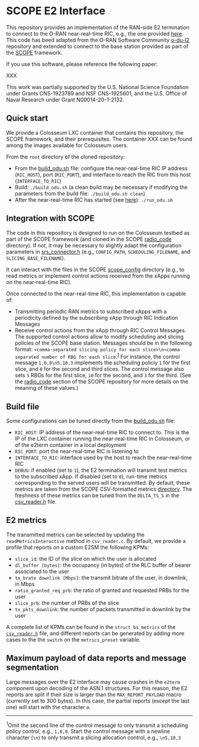 # SCOPE E2 Interface

This repository provides an implementation of the RAN-side E2 termination to connect to the O-RAN near-real-time RIC, e.g., the one provided [here](https://github.com/wineslab/colosseum-near-rt-ric). This code has beed adapted from the O-RAN Software Community [o-du-l2](https://github.com/o-ran-sc/o-du-l2) repository and extended to connect to the base station provided as part of the [SCOPE](https://github.com/wineslab/colosseum-scope) framework.

If you use this software, please reference the following paper:

XXX

This work was partially supported by the U.S. National Science Foundation under Grants CNS-1923789 and NSF CNS-1925601, and the U.S. Office of Naval Research under Grant N00014-20-1-2132.

## Quick start

We provide a Colosseum LXC container that contains this repository, the SCOPE framework, and their prerequisites. The container XXX can be found among the images available for Colosseum users. 

From the `root` directory of the cloned repository:
- From the [build_odu.sh](build_odu.sh) file: configure the near-real-time RIC IP address (`RIC_HOST`), port (`RIC_PORT`), and interface to reach the RIC from this host (`INTERFACE_TO_RIC`)
- Build: `./build_odu.sh` (a clean build may be necessary if modifying the parameters from the build file: `./build_odu.sh clean`)
- After the near-real-time RIC has started (see [here](https://github.com/wineslab/colosseum-near-rt-ric)): `./run_odu.sh`

## Integration with SCOPE

The code in this repository is designed to run on the Colosseum testbed as part of the SCOPE framework (and cloned in the SCOPE [radio_code](https://github.com/wineslab/colosseum-scope/tree/main/radio_code) directory).
If not, it may be necessary to slightly adapt the configuration parameters in [srs_connector.h](src/du_app/srs_connector.h) (e.g., `CONFIG_PATH`, `SCHEDULING_FILENAME`, and `SLICING_BASE_FILENAME`).

It can interact with the files in the SCOPE [scope_config](https://github.com/wineslab/colosseum-scope/tree/main/radio_code/scope_config) directory (e.g., to read metrics or implement control actions received from the xApps running on the near-real-time RIC).

Once connected to the near-real-time RIC, this implementation is capable of:
- Transmitting periodic RAN metrics to subscribed xApps with a periodicity defined by the subscribing xApp through RIC Indication Messages
- Receive control actions from the xApp through RIC Control Messages. The supported control actions allow to modify scheduling and slicing policies of the SCOPE base station. Messages should be in the following format: `<comma-separated slicing policy for each slice>\n<comma-separated number of RBG for each slice`.<sup>[1](#footnote1)</sup>
For instance, the control message `1,0,0\n5,10,3` implements the scheduling policiy `1` for the first slice, and `0` for the second and third slices. The control message also sets `5` RBGs for the first slice, `10` for the second, and `3` for the third. (See the [radio_code](https://github.com/wineslab/colosseum-scope#radio_code) section of the SCOPE repository for more details on the meaning of these values.)

## Build file

Some configurations can be tuned directly from the [build_odu.sh](build_odu.sh) file:
- `RIC_HOST`: IP address of the near-real-time RIC to connect to. This is the IP of the LXC container running the near-real-time RIC in Colosseum, or of the e2term container in a local deployment
- `RIC_PORT`: port the near-real-time RIC is listening to
- `INTERFACE_TO_RIC`: interface used by the host to reach the near-real-time RIC
- `DEBUG`: if enabled (set to `1`), the E2 termination will transmit test metrics to the subscribed xApp. If disabled (set to `0`), run-time metrics corresponding to the served users will be transmitted. By default, these metrics are taken from the SCOPE CSV-formatted metrics [directory](https://github.com/wineslab/colosseum-scope/tree/main/radio_code/scope_config/metrics/csv). The freshness of these metrics can be tuned from the `DELTA_TS_S` in the [csv_reader.h](src/du_app/csv_reader.h) file.

## E2 metrics

The transmitted metrics can be selected by updating the `readMetricsInteractive` method in `csv_reader.c`. By default, we provide a profile that reports on a custom E2SM the following KPMs:
- `slice_id`: the ID of the slice on which the user is allocated
- `dl_buffer [bytes]`: the occupancy (in bytes) of the RLC buffer of bearer associated to the user
- `tx_brate downlink [Mbps]`: the transmit bitrate of the user, in downlink, in Mbps
- `ratio_granted_req_prb`: the ratio of granted and requested PRBs for the user
- `slice_prb`: the number of PRBs of the slice
- `tx_pkts_downlink`: the number of packets transmitted in downlink by the user

A complete list of KPMs can be found in the `struct bs_metrics` of the [`csv_reader.h`](https://github.com/wineslab/colosseum-scope-e2/blob/main/src/du_app/csv_reader.h) file, and different reports can be generated by adding more cases to the the `switch` on the `metrics_preset` variable.

## Maximum payload of data reports and message segmentation

Large messages over the E2 interface may cause crashes in the `e2term` component upon decoding of the ASN.1 structures. For this reason, the E2 reports are split if their size is larger than the `MAX_REPORT_PAYLOAD` macro (currently set to 300 bytes). In this case, the partial reports (except the last one) will start with the character `m`.


---
<sup><a id="footnote1">1</a></sup>Omit the second line of the control message to only transmit a scheduling policy control, e.g., `1,0,0`. Start the control message with a newline character (`\n`) to only transmit a slicing allocation control, e.g., `\n5,10,3`
